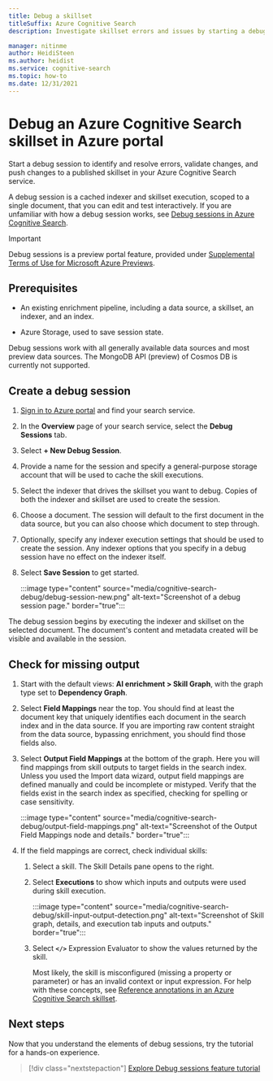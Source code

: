 ```yaml
---
title: Debug a skillset
titleSuffix: Azure Cognitive Search
description: Investigate skillset errors and issues by starting a debug session in Azure portal.

manager: nitinme
author: HeidiSteen
ms.author: heidist
ms.service: cognitive-search
ms.topic: how-to
ms.date: 12/31/2021
---
```


# Debug an Azure Cognitive Search skillset in Azure portal

Start a debug session to identify and resolve errors, validate changes, and push changes to a published skillset in your Azure Cognitive Search service.

A debug session is a cached indexer and skillset execution, scoped to a single document, that you can edit and test interactively. If you are unfamiliar with how a debug session works, see [Debug sessions in Azure Cognitive Search](cognitive-search-debug-session.md).

> [!Important]
> Debug sessions is a preview portal feature, provided under [Supplemental Terms of Use for Microsoft Azure Previews](https://azure.microsoft.com/support/legal/preview-supplemental-terms/).

## Prerequisites

+ An existing enrichment pipeline, including a data source, a skillset, an indexer, and an index.

+ Azure Storage, used to save session state.

Debug sessions work with all generally available data sources and most preview data sources. The MongoDB API (preview) of Cosmos DB is currently not supported.

## Create a debug session

1. [Sign in to Azure portal](https://portal.azure.com) and find your search service.

1. In the **Overview** page of your search service, select the **Debug Sessions** tab.

1. Select **+ New Debug Session**.

1. Provide a name for the session and specify a general-purpose storage account that will be used to cache the skill executions.

1. Select the indexer that drives the skillset you want to debug. Copies of both the indexer and skillset are used to create the session.

1. Choose a document. The session will default to the first document in the data source, but you can also choose which document to step through.

1. Optionally, specify any indexer execution settings that should be used to create the session. Any indexer options that you specify in a debug session have no effect on the indexer itself.

1. Select **Save Session** to get started.

   :::image type="content" source="media/cognitive-search-debug/debug-session-new.png" alt-text="Screenshot of a debug session page." border="true":::

The debug session begins by executing the indexer and skillset on the selected document. The document's content and metadata created will be visible and available in the session.

## Check for missing output

1. Start with the default views: **AI enrichment > Skill Graph**, with the graph type set to **Dependency Graph**.

1. Select **Field Mappings** near the top. You should find at least the document key that uniquely identifies each document in the search index and in the data source. If you are importing raw content straight from the data source, bypassing enrichment, you should find those fields also.

1. Select **Output Field Mappings** at the bottom of the graph. Here you will find mappings from skill outputs to target fields in the search index. Unless you used the Import data wizard, output field mappings are defined manually and could be incomplete or mistyped. Verify that the fields exist in the search index as specified, checking for spelling or case sensitivity. 

   :::image type="content" source="media/cognitive-search-debug/output-field-mappings.png" alt-text="Screenshot of the Output Field Mappings node and details." border="true":::

1. If the field mappings are correct, check individual skills:

   1. Select a skill. The Skill Details pane opens to the right.
   1. Select **Executions** to show which inputs and outputs were used during skill execution.

      :::image type="content" source="media/cognitive-search-debug/skill-input-output-detection.png" alt-text="Screenshot of Skill graph, details, and execution tab inputs and outputs." border="true":::

   1. Select **`</>`** Expression Evaluator to show the values returned by the skill.

      Most likely, the skill is misconfigured (missing a property or parameter) or has an invalid context or input expression. For help with these concepts, see [Reference annotations in an Azure Cognitive Search skillset](cognitive-search-concept-annotations-syntax.md#background-concepts).

## Next steps

Now that you understand the elements of debug sessions, try the tutorial for a hands-on experience.

> [!div class="nextstepaction"]
> [Explore Debug sessions feature tutorial](./cognitive-search-tutorial-debug-sessions.md)
